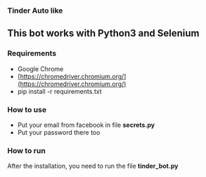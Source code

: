 ### Tinder Auto like

## This bot works with Python3 and Selenium 

### Requirements

 - Google Chrome
 - [https://chromedriver.chromium.org/](https://chromedriver.chromium.org/)
 - pip install -r requirements.txt

### How to use

 - Put your email from facebook in file **secrets.py**
 - Put your password there too

### How to run
After the installation, you need to run the file **tinder_bot.py**